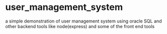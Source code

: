 # user_management_system
a simple demonstration of user management system using oracle SQL and other backend tools like node(express) and some of the front end tools 
